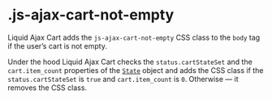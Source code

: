 # .js-ajax-cart-not-empty

Liquid Ajax Cart adds the `js-ajax-cart-not-empty` CSS class to the `body` tag if the user’s cart is not empty.

Under the hood Liquid Ajax Cart checks the `status.cartStateSet` and the `cart.item_count` properties of the [`State`](/reference/state) object and adds the CSS class if the `status.cartStateSet` is `true` and `cart.item_count` is `0`. Otherwise — it removes the CSS class.